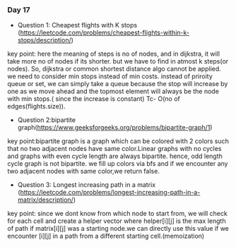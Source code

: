 ### Day 17

- Question 1: Cheapest flights with K stops (https://leetcode.com/problems/cheapest-flights-within-k-stops/description/)

key point: here the meaning of steps is no of nodes, and in dijkstra, it will take more no of nodes if its shorter. but we have to find in atmost k steps(or nodes). So, dijkstra or common shortest distance algo cannot be applied.
we need to consider min stops instead of min costs.
instead of priroity queue or set, we can simply take a queue because the stop will increase by one as we move ahead and the topmost element will always be the node with min stops.( since the increase is constant)
Tc- O(no of edges(flights.size)).


- Question 2:bipartite graph(https://www.geeksforgeeks.org/problems/bipartite-graph/1)

key point:bipartite graph is a graph which can be colored with 2 colors such that no two adjacent nodes have same color.Linear graphs with no cycles and graphs with even cycle length are always bipartite. hence, odd length cycle graph is not bipartite. we fill up colors via bfs and if we encounter any two adjacent nodes with same color,we return false.

- Question 3: Longest increasing path in a matrix (https://leetcode.com/problems/longest-increasing-path-in-a-matrix/description/)

key point: since we dont know from which node to start from, we will check for each cell and create a helper vector where helper[i][j] is the max length of path if matrix[i][j] was a starting node.we can directly use this value if we encounter [i][j] in a path from a different starting cell.(memoization)  

